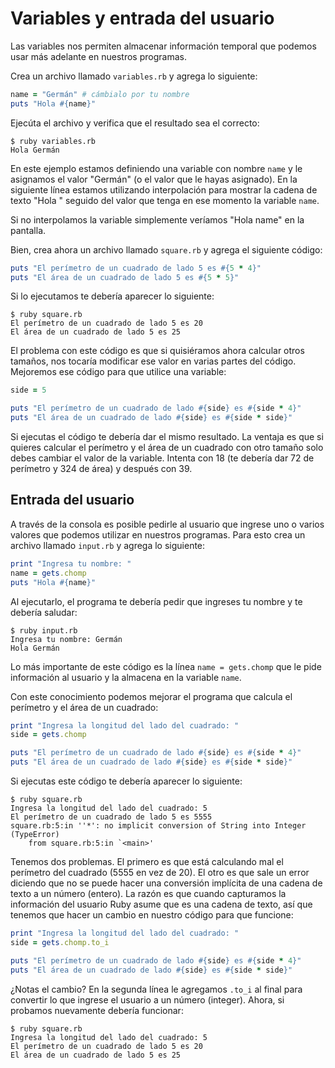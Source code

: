 # Variables y entrada del usuario

Las variables nos permiten almacenar información temporal que podemos usar más adelante en nuestros programas.

Crea un archivo llamado `variables.rb` y agrega lo siguiente:

```ruby
name = "Germán" # cámbialo por tu nombre
puts "Hola #{name}"
```

Ejecúta el archivo y verifica que el resultado sea el correcto:

```shell
$ ruby variables.rb
Hola Germán
```

En este ejemplo estamos definiendo una variable con nombre `name` y le asignamos el valor "Germán" (o el valor que le hayas asignado). En la siguiente línea estamos utilizando interpolación para mostrar la cadena de texto "Hola " seguido del valor que tenga en ese momento la variable `name`.

Si no interpolamos la variable simplemente veríamos "Hola name" en la pantalla.

Bien, crea ahora un archivo llamado `square.rb` y agrega el siguiente código:

```ruby
puts "El perímetro de un cuadrado de lado 5 es #{5 * 4}"
puts "El área de un cuadrado de lado 5 es #{5 * 5}"
```

Si lo ejecutamos te debería aparecer lo siguiente:

```shell
$ ruby square.rb
El perímetro de un cuadrado de lado 5 es 20
El área de un cuadrado de lado 5 es 25
```

El problema con este código es que si quisiéramos ahora calcular otros tamaños, nos tocaría modificar ese valor en varias partes del código. Mejoremos ese código para que utilice una variable:

```ruby
side = 5

puts "El perímetro de un cuadrado de lado #{side} es #{side * 4}"
puts "El área de un cuadrado de lado #{side} es #{side * side}"
```

Si ejecutas el código te debería dar el mismo resultado. La ventaja es que si quieres calcular el perímetro y el área de un cuadrado con otro tamaño solo debes cambiar el valor de la variable. Intenta con 18 (te debería dar 72 de perímetro y 324 de área) y después con 39.

## Entrada del usuario

A través de la consola es posible pedirle al usuario que ingrese uno o varios valores que podemos utilizar en nuestros programas. Para esto crea un archivo llamado `input.rb` y agrega lo siguiente:

```ruby
print "Ingresa tu nombre: "
name = gets.chomp
puts "Hola #{name}"
```

Al ejecutarlo, el programa te debería pedir que ingreses tu nombre y te debería saludar:

```shell
$ ruby input.rb
Ingresa tu nombre: Germán
Hola Germán
```

Lo más importante de este código es la línea `name = gets.chomp` que le pide información al usuario y la almacena en la variable `name`.

Con este conocimiento podemos mejorar el programa que calcula el perímetro y el área de un cuadrado:

```ruby
print "Ingresa la longitud del lado del cuadrado: "
side = gets.chomp

puts "El perímetro de un cuadrado de lado #{side} es #{side * 4}"
puts "El área de un cuadrado de lado #{side} es #{side * side}"
```

Si ejecutas este código te debería aparecer lo siguiente:

```shell
$ ruby square.rb
Ingresa la longitud del lado del cuadrado: 5
El perímetro de un cuadrado de lado 5 es 5555
square.rb:5:in ''*': no implicit conversion of String into Integer (TypeError)
	from square.rb:5:in `<main>'
```

Tenemos dos problemas. El primero es que está calculando mal el perímetro del cuadrado (5555 en vez de 20). El otro es que sale un error diciendo que no se puede hacer una conversión implícita de una cadena de texto a un número (entero). La razón es que cuando capturamos la información del usuario Ruby asume que es una cadena de texto, así que tenemos que hacer un cambio en nuestro código para que funcione:

```ruby
print "Ingresa la longitud del lado del cuadrado: "
side = gets.chomp.to_i

puts "El perímetro de un cuadrado de lado #{side} es #{side * 4}"
puts "El área de un cuadrado de lado #{side} es #{side * side}"
```

¿Notas el cambio? En la segunda línea le agregamos `.to_i` al final para convertir lo que ingrese el usuario a un número (integer). Ahora, si probamos nuevamente debería funcionar:

```shell
$ ruby square.rb
Ingresa la longitud del lado del cuadrado: 5
El perímetro de un cuadrado de lado 5 es 20
El área de un cuadrado de lado 5 es 25
```
